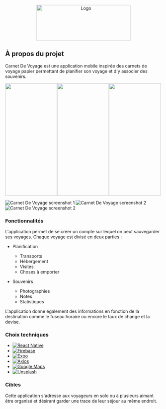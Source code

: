 <!-- PROJECT LOGO -->
<br />
<div align="center">
  <a href="https://github.com/PierreAntona/CarnetDeVoyage">
    <img src="./assets/logo.png" alt="Logo" width="302.5" height="116">
  </a>
</div>

<!-- À PROPOS DU PROJET -->

## À propos du projet

Carnet De Voyage est une application mobile inspirée des carnets de voyage papier permettant de planifier son voyage et d'y associer des souvenirs.

<div style="display:flex; flex-direction:space-around;">
  <img src="./assets/screenshot-1.png" width="167" height="362">
  <img src="./assets/screenshot-2.png" width="167" height="362">
  <img src="./assets/screenshot-3.png" width="167" height="362">
</div>

![Carnet De Voyage screenshot 1][carnet_de_voyage-screenshot-1]
![Carnet De Voyage screenshot 2][carnet_de_voyage-screenshot-2]
![Carnet De Voyage screenshot 2][carnet_de_voyage-screenshot-3]

<!-- FONCTIONNALITÉS -->

### Fonctionnalités

L'application permet de se créer un compte sur lequel on peut sauvegarder ses voyages.
Chaque voyage est divisé en deux parties :

- Planification

  - Transports
  - Hébergement
  - Visites
  - Choses à emporter

- Souvenirs

  - Photographies
  - Notes
  - Statistiques

L'application donne également des informations en fonction de la destination comme le fuseau horaire ou encore le taux de change et la devise.

### Choix techniques

- [![React Native][react_native.com]][react_native-url]
- [![Firebase][firebase.com]][firebase-url]
- [![Expo][expo.com]][expo-url]
- [![Axios][axios.com]][axios-url]
- [![Google Maps][google_maps.com]][google_maps-url]
- [![Unsplash][unsplash.com]][unsplash-url]

<!-- CIBLES -->

### Cibles

Cette application s'adresse aux voyageurs en solo ou à plusieurs aimant être organisé et désirant garder une trace de leur séjour au même endroit.

<!-- MARKDOWN LINKS & IMAGES -->

[carnet_de_voyage-screenshot-1]: ./assets/screenshot-1.png
[carnet_de_voyage-screenshot-2]: ./assets/screenshot-2.png
[carnet_de_voyage-screenshot-3]: ./assets/screenshot-3.png
[react_native.com]: https://img.shields.io/badge/React_Native-282c34?style=for-the-badge&logo=react&logoColor=#61DAFB
[react_native-url]: https://reactnative.dev/
[firebase.com]: https://img.shields.io/badge/Firebase-039BE5?style=for-the-badge&logo=firebase&logoColor=FFCA28
[firebase-url]: https://firebase.google.com/
[expo.com]: https://img.shields.io/badge/Expo-000020?style=for-the-badge&logo=expo&logoColor=white
[expo-url]: https://expo.dev/
[axios.com]: https://img.shields.io/badge/Axios-5A29E4?style=for-the-badge&logo=axios&logoColor=white
[axios-url]: https://axios-http.com/
[unsplash.com]: https://img.shields.io/badge/Unsplash-#000000?style=for-the-badge&logo=unsplash&logoColor=white
[unsplash-url]: https://unsplash.com/
[google_maps.com]: https://img.shields.io/badge/Google_Maps-#4285F4?style=for-the-badge&logo=googlemaps&logoColor=white
[google_maps-url]: https://unsplash.com/

